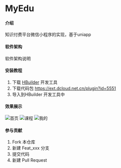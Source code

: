 # MyEdu

#### 介绍
知识付费平台微信小程序的实现，基于uniapp

#### 软件架构
软件架构说明


#### 安装教程

1. 下载 [HBuilder](https://www.dcloud.io/hbuilderx.html) 开发工具
2. 下载代码包 https://ext.dcloud.net.cn/plugin?id=5551
3. 导入到HBuilder 开发工具中

#### 效果展示
![首页](https://static01.imgkr.com/temp/49434e714969439f8ea46e29b74ee289.png)
![课程](https://static01.imgkr.com/temp/cd02dcc49f754e568ab73b83c823ec28.png)
![我的](https://static01.imgkr.com/temp/7a92c2d4b02345c3be4fd3897d114f6e.png)
#### 参与贡献

1.  Fork 本仓库
2.  新建 Feat_xxx 分支
3.  提交代码
4.  新建 Pull Request

